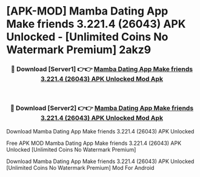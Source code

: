 # [APK-MOD] Mamba Dating App  Make friends 3.221.4 (26043) APK Unlocked - [Unlimited Coins No Watermark Premium] 2akz9



<div align="center">
<h3>🔴 Download [Server1] 👉👉 <a href="https://momento.my/?title=Mamba_Dating_App__Make_friends_3.221.4_(26043)_APK_Unlocked">Mamba Dating App  Make friends 3.221.4 (26043) APK Unlocked Mod Apk</a></h3><br>

<h3>🔴 Download [Server2] 👉👉 <a href="https://momento.my/?title=Mamba_Dating_App__Make_friends_3.221.4_(26043)_APK_Unlocked">Mamba Dating App  Make friends 3.221.4 (26043) APK Unlocked Mod Apk</a></h3>
</div>



Download Mamba Dating App  Make friends 3.221.4 (26043) APK Unlocked 

Free APK MOD Mamba Dating App  Make friends 3.221.4 (26043) APK Unlocked [Unlimited Coins No Watermark Premium]

Download Mamba Dating App  Make friends 3.221.4 (26043) APK Unlocked [Unlimited Coins No Watermark Premium] Mod For Android
